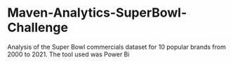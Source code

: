 # Maven-Analytics-SuperBowl-Challenge
Analysis of the Super Bowl commercials  dataset for 10 popular brands from 2000 to 2021. The tool used was Power Bi
